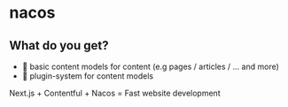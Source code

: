 # nacos

## What do you get? 

- 📃 basic content models for content (e.g pages / articles / ... and more) 
- 🔌 plugin-system for content models 


Next.js + Contentful + Nacos = Fast website development 
